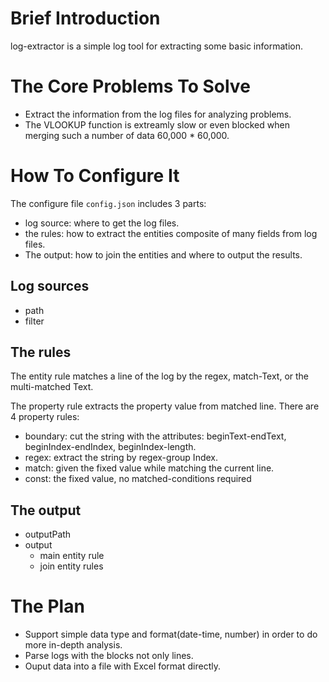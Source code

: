 # Brief Introduction
log-extractor is a simple log tool for extracting some basic information.

# The Core Problems To Solve
- Extract the information from the log files for analyzing problems.
- The VLOOKUP function is extreamly slow or even blocked when merging such a number of data 60,000 * 60,000.

# How To Configure It

The configure file `config.json` includes 3 parts: 

- log source: where to get the log files.
- the rules: how to extract the entities composite of many fields from log files.
- The output: how to join the entities and where to output the results. 

## Log sources

- path
- filter

## The rules

The entity rule matches a line of the log by the regex, match-Text, or the multi-matched Text. 

The property rule extracts the property value from matched line. There are 4 property rules: 

- boundary: cut the string with the attributes: beginText-endText, beginIndex-endIndex, beginIndex-length.
- regex: extract the string by regex-group Index.
- match: given the fixed value while matching the current line. 
- const: the fixed value, no matched-conditions required

## The output

- outputPath
- output 
	+ main entity rule
	+ join entity rules

# The Plan
- Support simple data type and format(date-time, number) in order to do more in-depth analysis.
- Parse logs with the blocks not only lines.
- Ouput data into a file with Excel format directly. 

